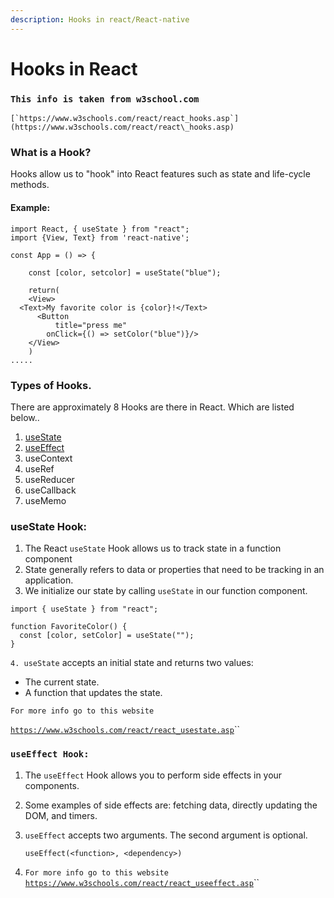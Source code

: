 ```yaml
---
description: Hooks in react/React-native
---
```


# Hooks in React

### `This info is taken from w3school.com`

``[`https://www.w3schools.com/react/react_hooks.asp`](https://www.w3schools.com/react/react\_hooks.asp)``

### What is a Hook?

Hooks allow us to "hook" into React features such as state and life-cycle methods.

#### Example:

```tsx
import React, { useState } from "react";
import {View, Text} from 'react-native';

const App = () => {
    
    const [color, setcolor] = useState("blue");
    
    return(
    <View>
  <Text>My favorite color is {color}!</Text>
      <Button
          title="press me"
        onClick={() => setColor("blue")}/>
    </View>
    )
.....
```



### Types of Hooks.

There are approximately 8 Hooks are there in React. Which are listed below..

1. &#x20;[useState](./#usestate-hook)
2. [useEffect](./#useeffect-hook)
3. useContext
4. useRef
5. useReducer
6. useCallback
7. useMemo



### useState Hook:

1. The React `useState` Hook allows us to track state in a function component
2. State generally refers to data or properties that need to be tracking in an application.
3. We initialize our state by calling `useState` in our function component.

```tsx
import { useState } from "react";

function FavoriteColor() {
  const [color, setColor] = useState("");
}
```

`4. useState` accepts an initial state and returns two values:

* The current state.
* A function that updates the state.

`For more info go to this website`&#x20;

[`https://www.w3schools.com/react/react_usestate.asp`](https://www.w3schools.com/react/react\_usestate.asp)``



### `useEffect Hook:`

1. The `useEffect` Hook allows you to perform side effects in your components.
2. Some examples of side effects are: fetching data, directly updating the DOM, and timers.
3.  `useEffect` accepts two arguments. The second argument is optional.

    `useEffect(<function>, <dependency>)`
4. `For more info go to this website` [`https://www.w3schools.com/react/react_useeffect.asp`](https://www.w3schools.com/react/react\_useeffect.asp)``

